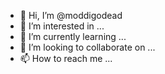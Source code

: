 - 👋 Hi, I’m @moddigodead
- 👀 I’m interested in ...
- 🌱 I’m currently learning ...
- 💞️ I’m looking to collaborate on ...
- 📫 How to reach me ...

<!---
moddigodead/moddigodead is a ✨ special ✨ repository because its `README.md` (this file) appears on your GitHub profile.
You can click the Preview link to take a look at your changes.
--->
